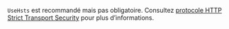 `UseHsts` est recommandé mais pas obligatoire. Consultez [protocole HTTP Strict Transport Security](xref:security/enforcing-ssl#http-strict-transport-security-protocol-hsts) pour plus d’informations.
